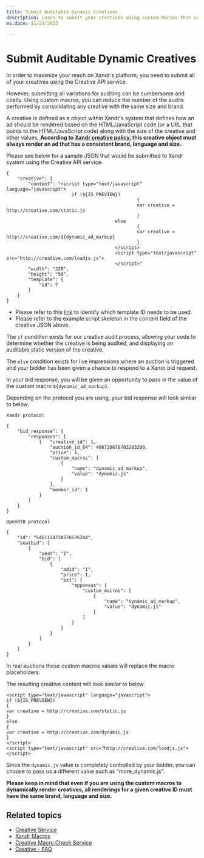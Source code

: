 ```yaml
---
title: Submit Auditable Dynamic Creatives
description: Learn to submit your creatives using custom Macros that can reduce the number of audits performed by consolidating any creative with the same size and brand. 
ms.date: 11/24/2023

---
```



# Submit Auditable Dynamic Creatives

In order to maximize your reach on Xandr's platform, you need to submit all of your creatives using the Creative API service.

However, submitting all variations for auditing can be cumbersome and costly. Using custom macros, you can reduce the number of the audits performed by consolidating any creative with the same size and brand.

A creative is defined as a object within Xandr's system that defines how an ad should be rendered based on the HTML/JavaScript code (or a URL that points to the HTML/JavaScript code) along with the size of the creative and other values. **According to [Xandr creative policy](../monetize/ad-quality-and-creative-standards.md), this creative object must always render an ad that has a consistent brand, language and size.**

Please see below for a sample JSON that would be submitted to Xandr system using the Creative API service.

``` 
{
    "creative": {
        "content": "<script type="text/javascript" language="javascript">
                        if (${IS_PREVIEW}) 
                                                {
                                                var creative = http://creative.com/static.js
                                                }
                                        else
                                                {
                                                var creative = http://creative.com/${dynamic_ad_markup}
                                                }
                                        </script>
                                        <script type="text/javascript" src="http://creative.com/loadjs.js">
                                        </script>"
        "width": "320",
        "height": "50",
        "template": {
            "id": 7
        }
    }
}
```

- Please refer to this [link](selecting-the-correct-template-for-your-creative.md) to identify which template ID needs to be used.
- Please refer to the example script skeleton in the content field of the creative JSON above.

The `if` condition exists for our creative audit process, allowing your code to determine whether the creative is being audited, and displaying an auditable static version of the creative.

The `else` condition exists for live impressions where an auction is triggered and your bidder has been given a chance to respond to a Xandr bid request.

In your bid response, you will be given an opportunity to pass in the value of the custom macro `${dynamic_ad_markup}`.

Depending on the protocol you are using, your bid response will look similar to below.

``` 
Xandr protocol
 
{
    "bid_response": {
        "responses": [
            {   "creative_id": 1,
                "auction_id_64": 486730670703283200,
                "price": 1,
                "custom_macros": [
                    {
                        "name": "dynamic_ad_markup",
                        "value": "dynamic.js"
                    }
                ],
                "member_id": 1
            }
        ]
    }
}
```

``` 
OpenRTB protocol
 
{
    "id": "5461124730276536244",
    "seatbid": [
        {
            "seat": "1",
            "bid": [
                {
                    "adid": "1",
                    "price": 1,
                    "ext": {
                        "appnexus": {
                            "custom_macros": [
                                {
                                    "name": "dynamic_ad_markup",
                                    "value": "dynamic.js"
                                }
                            ]
                        }
                    }
                }
            ]
        }
    ]
}
```

In real auctions these custom macros values will replace the macro placeholders.

The resulting creative content will look similar to below.

``` 
<script type="text/javascript" language="javascript">
if (${IS_PREVIEW}) 
{
var creative = http://creative.com/static.js
}
else
{
var creative = http://creative.com/dynamic.js
}
</script>
<script type="text/javascript" src="http://creative.com/loadjs.js">
</script>
```

Since the `dynamic.js` value is completely controlled by your bidder, you can choose to pass us a different value such as "more_dynamic.js".

**Please keep in mind that even if you are using the custom macros to dynamically render creatives, all renderings for a given creative ID must have the same brand, language and size.**

## Related topics

- [Creative Service](creative-service.md)
- [Xandr Macros](xandr-macros.md)
- [Creative Macro Check Service](creative-macro-check-service.md)
- [Creative - FAQ](creative---faq.md)
